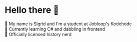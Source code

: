 <h1>Hello there 👋</h1>

  📝 My name is Sigrid and I'm a student at Jobloop's Kodehode <br>
  🌱 Currently learning C# and dabbling in frontend <br>
  🏺 Officially licensed history nerd <br>
  

<!--
**MissKluck/misskluck** is a ✨ _special_ ✨ repository because its `README.md` (this file) appears on your GitHub profile.

Here are some ideas to get you started:

- 🔭 I’m currently working on ...
- 🌱 I’m currently learning ...
- 👯 I’m looking to collaborate on ...
- 🤔 I’m looking for help with ...
- 💬 Ask me about ...
- 📫 How to reach me: ...
- 😄 Pronouns: ...
- ⚡ Fun fact: ...
-->
